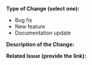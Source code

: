 <!--
Before submitting a pull request, please ensure you've read the Contributing guide located at CONTRIBUTING.md in the root directory.
-->

**Type of Change (select one):**
- Bug fix 
- New feature
- Documentation update

**Description of the Change:**

**Related Issue (provide the link):**
